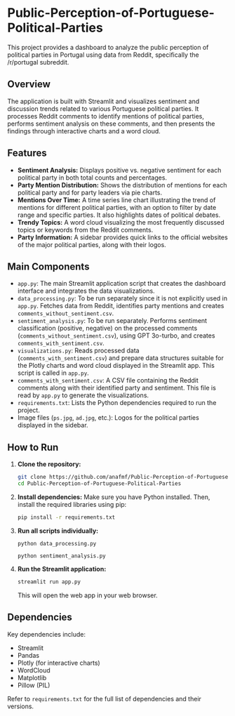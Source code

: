 # Public-Perception-of-Portuguese-Political-Parties

This project provides a dashboard to analyze the public perception of political parties in Portugal using data from Reddit, specifically the /r/portugal subreddit.

## Overview

The application is built with Streamlit and visualizes sentiment and discussion trends related to various Portuguese political parties. It processes Reddit comments to identify mentions of political parties, performs sentiment analysis on these comments, and then presents the findings through interactive charts and a word cloud.

## Features

*   **Sentiment Analysis:** Displays positive vs. negative sentiment for each political party in both total counts and percentages.
*   **Party Mention Distribution:** Shows the distribution of mentions for each political party and for party leaders via pie charts.
*   **Mentions Over Time:** A time series line chart illustrating the trend of mentions for different political parties, with an option to filter by date range and specific parties. It also highlights dates of political debates.
*   **Trendy Topics:** A word cloud visualizing the most frequently discussed topics or keywords from the Reddit comments.
*   **Party Information:** A sidebar provides quick links to the official websites of the major political parties, along with their logos.

## Main Components

*   `app.py`: The main Streamlit application script that creates the dashboard interface and integrates the data visualizations.
*   `data_processing.py`: To be run separately since it is not explicitly used in `app.py`. Fetches data from Reddit, identifies party mentions and creates `comments_without_sentiment.csv`.
*   `sentiment_analysis.py`: To be run separately. Performs sentiment classification (positive, negative) on the processed comments (`comments_without_sentiment.csv`), using GPT 3o-turbo, and creates `comments_with_sentiment.csv`.
*   `visualizations.py`: Reads processed data (`comments_with_sentiment.csv`) and prepare data structures suitable for the Plotly charts and word cloud displayed in the Streamlit app. This script is called in `app.py`.
*   `comments_with_sentiment.csv`: A CSV file containing the Reddit comments along with their identified party and sentiment. This file is read by `app.py` to generate the visualizations.
*   `requirements.txt`: Lists the Python dependencies required to run the project.
*   Image files (`ps.jpg`, `ad.jpg`, etc.): Logos for the political parties displayed in the sidebar.

## How to Run

1.  **Clone the repository:**
    ```bash
    git clone https://github.com/anafmf/Public-Perception-of-Portuguese-Political-Parties.git
    cd Public-Perception-of-Portuguese-Political-Parties
    ```
2.  **Install dependencies:**
    Make sure you have Python installed. Then, install the required libraries using pip:
    ```bash
    pip install -r requirements.txt
    ```
3. **Run all scripts individually:**
    ```
    python data_processing.py
    ```
    ```
    python sentiment_analysis.py
    ```
3.  **Run the Streamlit application:**
    ```bash
    streamlit run app.py
    ```
    This will open the web app in your web browser.

## Dependencies

Key dependencies include:

*   Streamlit
*   Pandas
*   Plotly (for interactive charts)
*   WordCloud
*   Matplotlib
*   Pillow (PIL)

Refer to `requirements.txt` for the full list of dependencies and their versions.
